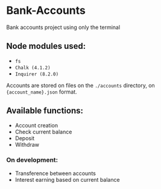 # Bank-Accounts

Bank accounts project using only the terminal

## Node modules used:
- `fs`
- `Chalk (4.1.2)`
- `Inquirer (8.2.0)`

Accounts are stored on files on the `./accounts` directory, on `{account_name}.json` format.

## Available functions: 

- Account creation
- Check current balance
- Deposit
- Withdraw

### On development:
- Transference between accounts
- Interest earning based on current balance